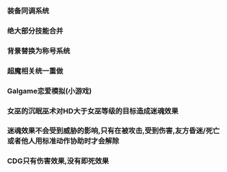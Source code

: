 ### 装备同调系统 ###

### 绝大部分技能合并 ###

### 背景替换为称号系统 ###

### 超魔相关统一重做 ###  

### Galgame恋爱模拟(小游戏) ###  

### 女巫的沉眠巫术对HD大于女巫等级的目标造成迷魂效果 ###   

### 迷魂效果不会受到威胁的影响,只有在被攻击,受到伤害,友方昏迷/死亡或者他人用标准动作协助时才会解除 ###

### CDG只有伤害效果,没有即死效果 ###

